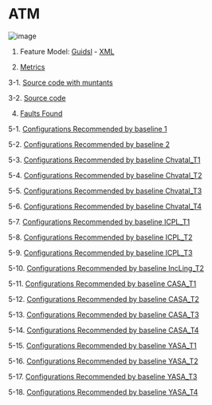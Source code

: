 # ATM

![image](https://raw.githubusercontent.com/fischerJF/Community-wide-Dataset-of-Configurable-Systems/master/featureModel/ATM.JPG)

1. Feature Model: [Guidsl](https://github.com/fischerJF/Community-wide-Dataset-of-Configurable-Systems/blob/master/workspace_IncLing/ATM/modified-model.m) - [XML](https://github.com/fischerJF/Community-wide-Dataset-of-Configurable-Systems/blob/master/workspace_IncLing/ATM/model.xml)

2. [Metrics](https://github.com/fischerJF/Community-wide-Dataset-of-Configurable-Systems/blob/master/metrics/ATM.csv)

3-1. [Source code with muntants](https://github.com/fischerJF/Community-wide-Dataset-of-Configurable-Systems/tree/master/workspace_IncLing/ATM)

3-2. [Source code](https://github.com/fischerJF/Community-wide-Dataset-of-Configurable-Systems/tree/master/workspace_IncLing/ATM)

4. [Faults Found](https://github.com/fischerJF/Community-wide-Dataset-of-Configurable-Systems/tree/master/failuresFound/ATM)

5-1. [Configurations Recommended by baseline 1](https://github.com/fischerJF/Community-wide-Dataset-of-Configurable-Systems/blob/master/Tools/All_valid_conf/ATM)

5-2. [Configurations Recommended by baseline 2](https://github.com/fischerJF/Community-wide-Dataset-of-Configurable-Systems/blob/master/Tools/RANDOM/ATM)

5-3. [Configurations Recommended by baseline Chvatal_T1](https://github.com/fischerJF/Community-wide-Dataset-of-Configurable-Systems/blob/master/Tools/Chvatal_T1/ATM)

5-4. [Configurations Recommended by baseline Chvatal_T2](https://github.com/fischerJF/Community-wide-Dataset-of-Configurable-Systems/blob/master/Tools/Chvatal/ATM)

5-5. [Configurations Recommended by baseline Chvatal_T3](https://github.com/fischerJF/Community-wide-Dataset-of-Configurable-Systems/blob/master/Tools/Chvatal_T3/ATM)

5-6. [Configurations Recommended by baseline Chvatal_T4](https://github.com/fischerJF/Community-wide-Dataset-of-Configurable-Systems/blob/master/Tools/Chvatal_T4/ATM)

5-7. [Configurations Recommended by baseline ICPL_T1](https://github.com/fischerJF/Community-wide-Dataset-of-Configurable-Systems/blob/master/Tools/ICPL_T1/ATM)

5-8. [Configurations Recommended by baseline ICPL_T2](https://github.com/fischerJF/Community-wide-Dataset-of-Configurable-Systems/blob/master/Tools/ICPL/ATM)

5-9. [Configurations Recommended by baseline ICPL_T3](https://github.com/fischerJF/Community-wide-Dataset-of-Configurable-Systems/blob/master/Tools/ICPL_T3/ATM)

5-10. [Configurations Recommended by baseline IncLing_T2](https://github.com/fischerJF/Community-wide-Dataset-of-Configurable-Systems/blob/master/Tools/IncLing/ATM)

5-11. [Configurations Recommended by baseline CASA_T1](https://github.com/fischerJF/Community-wide-Dataset-of-Configurable-Systems/blob/master/Tools/CASA_T1/ATM/products/ATM)

5-12. [Configurations Recommended by baseline CASA_T2](https://github.com/fischerJF/Community-wide-Dataset-of-Configurable-Systems/blob/master/Tools/CASA_T2/ATM/products/ATM)

5-13. [Configurations Recommended by baseline CASA_T3](https://github.com/fischerJF/Community-wide-Dataset-of-Configurable-Systems/blob/master/Tools/CASA_T3/ATM/products/ATM)

5-14. [Configurations Recommended by baseline CASA_T4](https://github.com/fischerJF/Community-wide-Dataset-of-Configurable-Systems/blob/master/Tools/CASA_T4/ATM/products/ATM)

5-15. [Configurations Recommended by baseline YASA_T1](https://github.com/fischerJF/Community-wide-Dataset-of-Configurable-Systems/blob/master/Tools/YASA_T1/ATM/products/ATM)

5-16. [Configurations Recommended by baseline YASA_T2](https://github.com/fischerJF/Community-wide-Dataset-of-Configurable-Systems/blob/master/Tools/YASA_T2/ATM/products/ATM)

5-17. [Configurations Recommended by baseline YASA_T3](https://github.com/fischerJF/Community-wide-Dataset-of-Configurable-Systems/blob/master/Tools/YASA_T3/ATM/products/ATM)

5-18. [Configurations Recommended by baseline YASA_T4](https://github.com/fischerJF/Community-wide-Dataset-of-Configurable-Systems/blob/master/Tools/YASA_T4/ATM/products/ATM)
